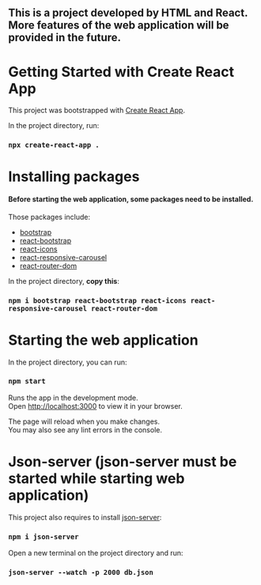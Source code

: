 ## This is a project developed by HTML and React. More features of the web application will be provided in the future.

# Getting Started with Create React App

This project was bootstrapped with [Create React App](https://github.com/facebook/create-react-app).


In the project directory, run:

### `npx create-react-app .`


# Installing packages
#### Before starting the web application, some packages need to be installed.

Those packages include:
- [bootstrap](https://www.npmjs.com/package/bootstrap)
- [react-bootstrap](https://www.npmjs.com/package/react-bootstrap)
- [react-icons](https://www.npmjs.com/package/react-icons)
- [react-responsive-carousel](https://www.npmjs.com/package/react-responsive-carousel)
- [react-router-dom](https://www.npmjs.com/package/react-router-dom)

In the project directory, **copy this**:
### `npm i bootstrap react-bootstrap react-icons react-responsive-carousel react-router-dom`


# Starting the web application

In the project directory, you can run:

### `npm start`

Runs the app in the development mode.\
Open [http://localhost:3000](http://localhost:3000) to view it in your browser.

The page will reload when you make changes.\
You may also see any lint errors in the console.


# Json-server (json-server must be started while starting web application)
This project also requires to install [json-server](https://www.npmjs.com/package/json-server): 

### `npm i json-server`

Open a new terminal on the project directory and run:

### `json-server --watch -p 2000 db.json`

